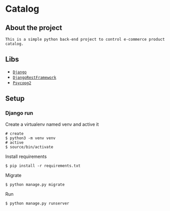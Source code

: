 # Catalog

## About the project

    This is a simple python back-end project to control e-commerce product catalog. 
## Libs

- [`Django`](https://docs.djangoproject.com)
- [`DjangoRestFramework`](https://www.django-rest-framework.org/)
- [`Psycopg2`](https://pypi.org/project/psycopg2/)
## Setup  

### Django run

Create a virtualenv named venv and active it

```
# create
$ python3 -m venv venv
# active
$ source/bin/activate
```

Install requirements

```
$ pip install -r requirements.txt
```

Migrate

```
$ python manage.py migrate
```

Run

```
$ python manage.py runserver
```